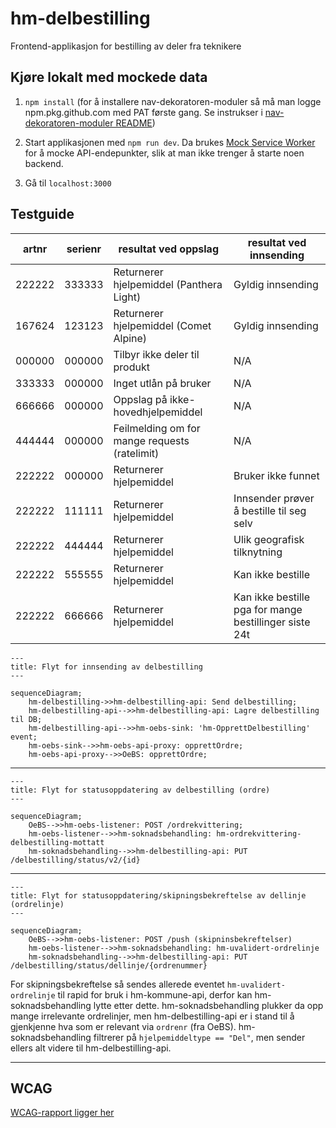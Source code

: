 # hm-delbestilling

Frontend-applikasjon for bestilling av deler fra teknikere

## Kjøre lokalt med mockede data

1. `npm install` (for å installere nav-dekoratoren-moduler så må man logge npm.pkg.github.com med PAT første gang. Se instrukser i [nav-dekoratoren-moduler README](https://github.com/navikt/nav-dekoratoren-moduler#ved-lokal-kj%C3%B8ring))

2. Start applikasjonen med `npm run dev`. Da brukes [Mock Service Worker](https://mswjs.io/) for å mocke API-endepunkter, slik at man ikke trenger å starte noen backend.
3. Gå til `localhost:3000`

## Testguide

| artnr  | serienr | resultat ved oppslag                          | resultat ved innsending                                |
| ------ | ------- | --------------------------------------------- | ------------------------------------------------------ |
| 222222 | 333333  | Returnerer hjelpemiddel (Panthera Light)      | Gyldig innsending                                      |
| 167624 | 123123  | Returnerer hjelpemiddel (Comet Alpine)        | Gyldig innsending                                      |
| 000000 | 000000  | Tilbyr ikke deler til produkt                 | N/A                                                    |
| 333333 | 000000  | Inget utlån på bruker                         | N/A                                                    |
| 666666 | 000000  | Oppslag på ikke-hovedhjelpemiddel             | N/A                                                    |
| 444444 | 000000  | Feilmelding om for mange requests (ratelimit) | N/A                                                    |
| 222222 | 000000  | Returnerer hjelpemiddel                       | Bruker ikke funnet                                     |
| 222222 | 111111  | Returnerer hjelpemiddel                       | Innsender prøver å bestille til seg selv               |
| 222222 | 444444  | Returnerer hjelpemiddel                       | Ulik geografisk tilknytning                            |
| 222222 | 555555  | Returnerer hjelpemiddel                       | Kan ikke bestille                                      |
| 222222 | 666666  | Returnerer hjelpemiddel                       | Kan ikke bestille pga for mange bestillinger siste 24t |

```mermaid
---
title: Flyt for innsending av delbestilling
---

sequenceDiagram;
    hm-delbestilling->>hm-delbestilling-api: Send delbestilling;
    hm-delbestilling-api-->>hm-delbestilling-api: Lagre delbestilling til DB;
    hm-delbestilling-api-->>hm-oebs-sink: 'hm-OpprettDelbestilling' event;
    hm-oebs-sink-->>hm-oebs-api-proxy: opprettOrdre;
    hm-oebs-api-proxy-->>OeBS: opprettOrdre;
```

---

```mermaid
---
title: Flyt for statusoppdatering av delbestilling (ordre)
---

sequenceDiagram;
    OeBS-->>hm-oebs-listener: POST /ordrekvittering;
    hm-oebs-listener-->>hm-soknadsbehandling: hm-ordrekvittering-delbestilling-mottatt
    hm-soknadsbehandling-->>hm-delbestilling-api: PUT /delbestilling/status/v2/{id}
```

---

```mermaid
---
title: Flyt for statusoppdatering/skipningsbekreftelse av dellinje (ordrelinje)
---

sequenceDiagram;
    OeBS-->>hm-oebs-listener: POST /push (skipninsbekreftelser)
    hm-oebs-listener-->>hm-soknadsbehandling: hm-uvalidert-ordrelinje
    hm-soknadsbehandling-->>hm-delbestilling-api: PUT /delbestilling/status/dellinje/{ordrenummer}
```

For skipningsbekreftelse så sendes allerede eventet `hm-uvalidert-ordrelinje` til rapid for bruk i hm-kommune-api, derfor kan hm-soknadsbehandling lytte etter dette. hm-soknadsbehandling plukker da opp mange irrelevante ordrelinjer, men hm-delbestilling-api er i stand til å gjenkjenne hva som er relevant via `ordrenr` (fra OeBS). hm-soknadsbehandling filtrerer på `hjelpemiddeltype == "Del"`, men sender ellers alt videre til hm-delbestilling-api.

---

## WCAG

[WCAG-rapport ligger her](https://a11y-statement.nav.no/reports/e235e6ea-91d9-4e41-a5b4-dc1a1968e8fb)
